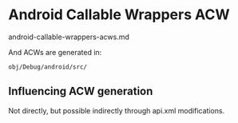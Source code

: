# Android Callable Wrappers ACW

android-callable-wrappers-acws.md



And ACWs are generated in:

	obj/Debug/android/src/

## Influencing ACW generation

Not directly, but possible indirectly through api.xml modifications.




